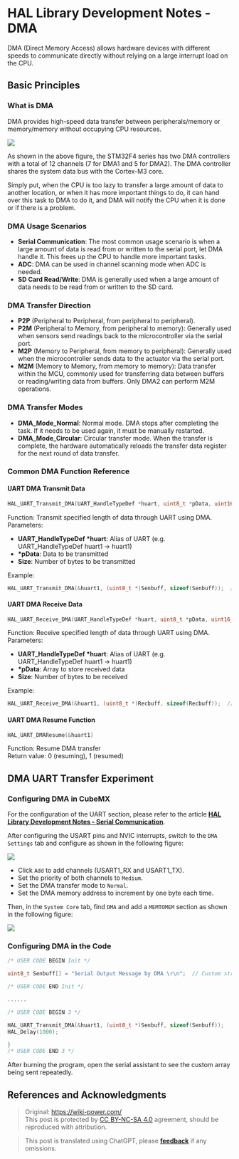 # HAL Library Development Notes - DMA

DMA (Direct Memory Access) allows hardware devices with different speeds to communicate directly without relying on a large interrupt load on the CPU.

## Basic Principles

### What is DMA

DMA provides high-speed data transfer between peripherals/memory or memory/memory without occupying CPU resources.

![](https://wiki-media-1253965369.cos.ap-guangzhou.myqcloud.com/img/20210404153423.png)

As shown in the above figure, the STM32F4 series has two DMA controllers with a total of 12 channels (7 for DMA1 and 5 for DMA2). The DMA controller shares the system data bus with the Cortex-M3 core.

Simply put, when the CPU is too lazy to transfer a large amount of data to another location, or when it has more important things to do, it can hand over this task to DMA to do it, and DMA will notify the CPU when it is done or if there is a problem.

### DMA Usage Scenarios

- **Serial Communication**: The most common usage scenario is when a large amount of data is read from or written to the serial port, let DMA handle it. This frees up the CPU to handle more important tasks.
- **ADC**: DMA can be used in channel scanning mode when ADC is needed.
- **SD Card Read/Write**: DMA is generally used when a large amount of data needs to be read from or written to the SD card.

### DMA Transfer Direction

- **P2P** (Peripheral to Peripheral, from peripheral to peripheral).
- **P2M** (Peripheral to Memory, from peripheral to memory): Generally used when sensors send readings back to the microcontroller via the serial port.
- **M2P** (Memory to Peripheral, from memory to peripheral): Generally used when the microcontroller sends data to the actuator via the serial port.
- **M2M** (Memory to Memory, from memory to memory): Data transfer within the MCU, commonly used for transferring data between buffers or reading/writing data from buffers. Only DMA2 can perform M2M operations.

### DMA Transfer Modes

- **DMA_Mode_Normal**: Normal mode. DMA stops after completing the task. If it needs to be used again, it must be manually restarted.
- **DMA_Mode_Circular**: Circular transfer mode. When the transfer is complete, the hardware automatically reloads the transfer data register for the next round of data transfer.

### Common DMA Function Reference

#### UART DMA Transmit Data

```c
HAL_UART_Transmit_DMA(UART_HandleTypeDef *huart, uint8_t *pData, uint16_t Size)
```

Function: Transmit specified length of data through UART using DMA.  
Parameters:

- **UART_HandleTypeDef \*huart**: Alias of UART (e.g. UART_HandleTypeDef huart1 -> huart1)
- **\*pData**: Data to be transmitted
- **Size**: Number of bytes to be transmitted

Example:

```c
HAL_UART_Transmit_DMA(&huart1, (uint8_t *)Senbuff, sizeof(Senbuff));  //Transmit Senbuff array through UART
```

#### UART DMA Receive Data

```c
HAL_UART_Receive_DMA(UART_HandleTypeDef *huart, uint8_t *pData, uint16_t Size)
```

Function: Receive specified length of data through UART using DMA.  
Parameters:

- **UART_HandleTypeDef \*huart**: Alias of UART (e.g. UART_HandleTypeDef huart1 -> huart1)
- **\*pData**: Array to store received data
- **Size**: Number of bytes to be received

Example:

```c
HAL_UART_Receive_DMA(&huart1, (uint8_t *)Recbuff, sizeof(Recbuff));  //Receive and store data in Recbuff array through UART
```

#### UART DMA Resume Function

```c
HAL_UART_DMAResume(&huart1)
```

Function: Resume DMA transfer  
Return value: 0 (resuming), 1 (resumed)

## DMA UART Transfer Experiment

### Configuring DMA in CubeMX

For the configuration of the UART section, please refer to the article [**HAL Library Development Notes - Serial Communication**](https://wiki-power.com/en/HAL%E5%BA%93%E5%BC%80%E5%8F%91%E7%AC%94%E8%AE%B0-%E4%B8%B2%E5%8F%A3%E9%80%9A%E4%BF%A1).

After configuring the USART pins and NVIC interrupts, switch to the `DMA Settings` tab and configure as shown in the following figure:

![](https://wiki-media-1253965369.cos.ap-guangzhou.myqcloud.com/img/20210404165541.png)

- Click `Add` to add channels (USART1_RX and USART1_TX).
- Set the priority of both channels to `Medium`.
- Set the DMA transfer mode to `Normal`.
- Set the DMA memory address to increment by one byte each time.

Then, in the `System Core` tab, find `DMA` and add a `MEMTOMEM` section as shown in the following figure:

![](https://wiki-media-1253965369.cos.ap-guangzhou.myqcloud.com/img/20210404170002.png)

### Configuring DMA in the Code

```c title="main.c"
/* USER CODE BEGIN Init */

uint8_t Senbuff[] = "Serial Output Message by DMA \r\n";  // Custom string to be sent

/* USER CODE END Init */

......

/* USER CODE BEGIN 3 */

HAL_UART_Transmit_DMA(&huart1, (uint8_t *)Senbuff, sizeof(Senbuff));
HAL_Delay(1000);

}
/* USER CODE END 3 */
```

After burning the program, open the serial assistant to see the custom array being sent repeatedly.

## References and Acknowledgments

> Original: <https://wiki-power.com/>  
> This post is protected by [CC BY-NC-SA 4.0](https://creativecommons.org/licenses/by/4.0/deed.en) agreement, should be reproduced with attribution.

> This post is translated using ChatGPT, please [**feedback**](https://github.com/linyuxuanlin/Wiki_MkDocs/issues/new) if any omissions.
